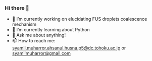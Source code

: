 ### Hi there 👋

<!--
**meraculin/meraculin** is a ✨ _special_ ✨ repository because its `README.md` (this file) appears on your GitHub profile.
-->
- 🔭 I’m currently working on elucidating FUS droplets coalescence mechanism
- 🌱 I’m currently learning about Python
- 💬 Ask me about anything!
- 📫 How to reach me: syamil.muharror.ahsanul.husna.p5@dc.tohoku.ac.jp or syamilmuharror@gmail.com
